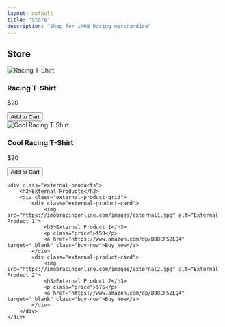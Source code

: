 ```yaml
---
layout: default
title: "Store"
description: "Shop for iMOB Racing merchandise"
---
```


<section class="store-container">
    <h2>Store</h2>
    <div class="store-grid">
        <div class="product-card" data-item-id="1" data-item-price="20" data-item-url="store.html" data-item-description="A cool t-shirt for racing fans" data-item-image="https://imobracingonline.com/images/tshirt1.jpg" data-item-name="Racing T-Shirt">
            <img src="https://imobracingonline.com/images/tshirt1.jpg" alt="Racing T-Shirt">
            <h3>Racing T-Shirt</h3>
            <p class="price">$20</p>
            <button class="add-to-cart snipcart-add-item">Add to Cart</button>
        </div>
        <div class="product-card" data-item-id="2" data-item-price="20" data-item-url="store.html" data-item-description="Another cool t-shirt for racing fans" data-item-image="https://imobracingonline.com/images/tshirt2.jpg" data-item-name="Cool Racing T-Shirt">
            <img src="https://imobracingonline.com/images/tshirt2.jpg" alt="Cool Racing T-Shirt">
            <h3>Cool Racing T-Shirt</h3>
            <p class="price">$20</p>
            <button class="add-to-cart snipcart-add-item">Add to Cart</button>
        </div>
    </div>

    <div class="external-products">
        <h2>External Products</h2>
        <div class="external-product-grid">
            <div class="external-product-card">
                <img src="https://imobracingonline.com/images/external1.jpg" alt="External Product 1">
                <h3>External Product 1</h3>
                <p class="price">$50</p>
                <a href="https://www.amazon.com/dp/B08CFSZLQ4" target="_blank" class="buy-now">Buy Now</a>
            </div>
            <div class="external-product-card">
                <img src="https://imobracingonline.com/images/external2.jpg" alt="External Product 2">
                <h3>External Product 2</h3>
                <p class="price">$75</p>
                <a href="https://www.amazon.com/dp/B08CFSZLQ4" target="_blank" class="buy-now">Buy Now</a>
            </div>
        </div>
    </div>
</section>
